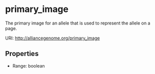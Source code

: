 # primary_image

The primary image for an allele that is used to represent the allele on a page.

URI: http://alliancegenome.org/primary_image



<!-- no inheritance hierarchy -->


## Properties

 * Range: boolean


